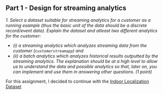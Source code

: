 ## Part 1 - Design for streaming analytics

*1. Select a dataset suitable for streaming analytics for a customer as a running example (thus the basic unit of the data should be a discrete record/event data). Explain the dataset and atleast two different analytics for the customer:*
   * *(i) a streaming analytics which analyzes streaming data from the customer (`customerstreamapp`) and*
   * *(ii) a batch analytics which analyzes historical results outputted by the streaming analytics. The explanation should be at a high level to allow us to understand the data and possible analytics so that, later on, you can implement and use them in answering other questions. (1 point)*

For this assignment, I decided to continue with the [Indoor Localization Dataset](https://zenodo.org/record/2671590)


